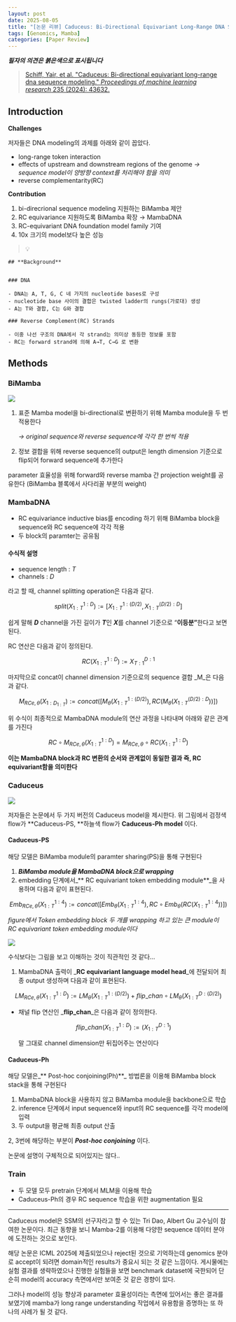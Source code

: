 ```yaml
---
layout: post
date: 2025-08-05
title: "[논문 리뷰] Caduceus: Bi-Directional Equivariant Long-Range DNA Sequence Modeling"
tags: [Genomics, Mamba]
categories: [Paper Review]
---
```


<span class="notion-red">_**필자의 의견은 붉은색으로 표시됩니다**_</span>


> [Schiff, Yair, et al. "Caduceus: Bi-directional equivariant long-range dna sequence modeling." ](https://pmc.ncbi.nlm.nih.gov/articles/PMC12189541/)[_Proceedings of machine learning research_](https://pmc.ncbi.nlm.nih.gov/articles/PMC12189541/)[ 235 (2024): 43632.](https://pmc.ncbi.nlm.nih.gov/articles/PMC12189541/)



## Introduction


**Challenges**


저자들은 DNA modeling의 과제를 아래와 같이 꼽았다.

- long-range token interaction
- effects of upstream and downstream regions of the genome 
_→ sequence model이 양방향 context를 처리해야 함을 의미_
- reverse complementarity(RC)

**Contribution**

1. bi-direcrional sequence modeling 지원하는 BiMamba 제안
1. RC equivariance 지원하도록 BiMamba 확장 → MambaDNA
1. RC-equivariant DNA foundation model family 기여
1. 10x 크기의 model보다 높은 성능

> 💡 


	## **Background**


	### DNA

	- DNA는 A, T, G, C 네 가지의 nucleotide bases로 구성
	- nucleotide base 사이의 결합은 twisted ladder의 rungs(가로대) 생성
	- A는 T와 결합, C는 G와 결합

	### Reverse Complement(RC) Strands

	- 이중 나선 구조의 DNA에서 각 strand는 의미상 동등한 정보를 포함
	- RC는 forward strand에 의해 A→T, C→G 로 변환


## Methods



### BiMamba


![](https://prod-files-secure.s3.us-west-2.amazonaws.com/542b861c-36a8-4051-84e5-8804b6728dba/2c247d59-7815-4980-99f0-8f0d21f445a7/image.png?X-Amz-Algorithm=AWS4-HMAC-SHA256&X-Amz-Content-Sha256=UNSIGNED-PAYLOAD&X-Amz-Credential=ASIAZI2LB4662A6KEP6R%2F20251009%2Fus-west-2%2Fs3%2Faws4_request&X-Amz-Date=20251009T080114Z&X-Amz-Expires=3600&X-Amz-Security-Token=IQoJb3JpZ2luX2VjEDcaCXVzLXdlc3QtMiJHMEUCIAOKWvhBUtS0I5Nc6vKMCQkWqBS%2BMYopo0Q%2Bm0%2FYYxQiAiEAqLrmAoQLZQmFdZv8j0XZYVxsGslPBMpBe2sCclzkpIsqiAQI0P%2F%2F%2F%2F%2F%2F%2F%2F%2F%2FARAAGgw2Mzc0MjMxODM4MDUiDFMfqSUeeKlMIaoYzCrcA7D1zVjCBTYVGBMaEfDX5kLPB87bjkO1FpzEeX1oYH9%2B84qn67%2BBzdrq%2BR9GiaG9PiU0RipKorCqwMjIFO3Odo9U2fSA5Ik%2Fx2%2FvUz4qOetdtatIDghVtgQdIlVVMjeEoHSmKkQou7vSsBIftAfL63cdOZh88dVTk%2Flv4hjFLwLODLTICSPF6RUiQsK6xhYdS8E74P4SwtQsDKhtGsOA3yr9xeL%2FDzO2TgHCEwTG%2BgIPSP7fzQwNkGamPGGc8RoCkD1TEnV%2FPJNc1lhnm6WUDV1ZbTjTquf%2Bpld6%2Be9wVmkLdmXHwDtT%2BbKEw44YGvI5meooDFZ7OPq3LEe7Qv6%2Fkzw220gOlYKBQo69693YyHmCG1bMKkxs2wAMLsp4YJSs%2F4eeLEkUFMuZJ%2Be3BOokPGLCx6gzmXnATflhknJYbUO8KzVu5h%2F8z5zm8buqnP63ogxalInXnOaj%2BJTzAsqzqMt1qavTopU%2FSB%2BksQpwgSI2xl2E3BnCovBHII8I1YfMkoIFIfE5VGqacMiWnU%2F%2BIwIWvHS%2FsryH2dEIxLAMrPIktuFE9Qk5NgxXprKIiMexhvpEDDzQox9GUGRUFdrM88LnnMzTRlfLm0upbB02wCsY%2B8pArrRqq1wVUxZkMIfBnccGOqUB%2BOWM6rEVEQLj29AlsSo%2FWhOSgj6kd%2FUCpbqgvRB%2FMdr4gGD9xFQLa9YVLpf9ReSNVDdZdrjhJk8Q%2BO%2FHSAfuuKJQ9cUn5OU5876XevOykGHyACWZNBdbkXR1s6K4ftLi2cTHng8YMJnLZ%2BqdYzGHgIuvqrSOREetROqNDCEdk3uDOJNWuFUozdbqkQdoC8WAj2ccsAtR0CG9q8H5EWNzYK6eUinc&X-Amz-Signature=2463d92e8bbb044560c74105d3687e133a097dac4df707f08fd70de15fa8a9ff&X-Amz-SignedHeaders=host&x-amz-checksum-mode=ENABLED&x-id=GetObject)

1. 표준 Mamba model을 bi-directional로 변환하기 위해 Mamba module을 두 번 적용한다

	_→ original sequence와 reverse sequence에 각각 한 번씩 적용_

1. 정보 결합을 위해 reverse sequence의 output은 length dimension 기준으로 flip되어 forward sequence에 추가한다

parameter 효율성을 위해 forward와 reverse mamba 간 projection weight를 공유한다 (BiMamba 블록에서 사다리꼴 부분의 weight)



### MambaDNA

- RC equivariance inductive bias를 encoding 하기 위해 BiMamba block을 sequence와 RC sequence에 각각 적용
- 두 block의 paramter는 공유됨


#### 수식적 설명

- sequence length : _T_
- channels : _D_

라고 할 때,  channel splitting operation은 다음과 같다.


$$
split(X^{1:D}_{1:T}):=[X^{1:(D/2)}_{1:T},X^{(D/2):D}_{1:T}]
$$


<span class="notion-red">쉽게 말해 </span><span class="notion-red">_**D**_</span><span class="notion-red"> channel을 가진 길이가 </span><span class="notion-red">_**T**_</span><span class="notion-red">인 </span><span class="notion-red">_**X**_</span><span class="notion-red">를 channel 기준으로 “</span><span class="notion-red">**이등분”**</span><span class="notion-red">한다고 보면 된다.</span>


RC 연산은 다음과 같이 정의된다.


$$
RC(X^{1:D}_{1:T}):=X^{D:1}_{T:1}
$$


마지막으로 concat이 channel dimension 기준으로의 sequence 결합 _M_은 다음과 같다.


$$
M_{RCe,\theta}(X_{1:D_{1:T}}):=concat([M_{\theta}(X^{1:(D/2)}_{1:T}),RC(M_{\theta}(X^{(D/2):D}_{1:T}))])
$$


위 수식이 최종적으로 MambaDNA module의 연산 과정을 나타내며 아래와 같은 관계를 가진다


$$
RC\circ M_{RCe,\theta}(X^{1:D}_{1:T}) = M_{RCe,\theta} \circ RC(X^{1:D}_{1:T})
$$


**이는 MambaDNA block과 RC 변환의 순서와 관계없이 동일한 결과 즉, RC equivariant함을 의미한다**



### Caduceus


![](https://prod-files-secure.s3.us-west-2.amazonaws.com/542b861c-36a8-4051-84e5-8804b6728dba/f94a60d7-8145-473b-aef9-7c68d3ec604a/image.png?X-Amz-Algorithm=AWS4-HMAC-SHA256&X-Amz-Content-Sha256=UNSIGNED-PAYLOAD&X-Amz-Credential=ASIAZI2LB4662A6KEP6R%2F20251009%2Fus-west-2%2Fs3%2Faws4_request&X-Amz-Date=20251009T080114Z&X-Amz-Expires=3600&X-Amz-Security-Token=IQoJb3JpZ2luX2VjEDcaCXVzLXdlc3QtMiJHMEUCIAOKWvhBUtS0I5Nc6vKMCQkWqBS%2BMYopo0Q%2Bm0%2FYYxQiAiEAqLrmAoQLZQmFdZv8j0XZYVxsGslPBMpBe2sCclzkpIsqiAQI0P%2F%2F%2F%2F%2F%2F%2F%2F%2F%2FARAAGgw2Mzc0MjMxODM4MDUiDFMfqSUeeKlMIaoYzCrcA7D1zVjCBTYVGBMaEfDX5kLPB87bjkO1FpzEeX1oYH9%2B84qn67%2BBzdrq%2BR9GiaG9PiU0RipKorCqwMjIFO3Odo9U2fSA5Ik%2Fx2%2FvUz4qOetdtatIDghVtgQdIlVVMjeEoHSmKkQou7vSsBIftAfL63cdOZh88dVTk%2Flv4hjFLwLODLTICSPF6RUiQsK6xhYdS8E74P4SwtQsDKhtGsOA3yr9xeL%2FDzO2TgHCEwTG%2BgIPSP7fzQwNkGamPGGc8RoCkD1TEnV%2FPJNc1lhnm6WUDV1ZbTjTquf%2Bpld6%2Be9wVmkLdmXHwDtT%2BbKEw44YGvI5meooDFZ7OPq3LEe7Qv6%2Fkzw220gOlYKBQo69693YyHmCG1bMKkxs2wAMLsp4YJSs%2F4eeLEkUFMuZJ%2Be3BOokPGLCx6gzmXnATflhknJYbUO8KzVu5h%2F8z5zm8buqnP63ogxalInXnOaj%2BJTzAsqzqMt1qavTopU%2FSB%2BksQpwgSI2xl2E3BnCovBHII8I1YfMkoIFIfE5VGqacMiWnU%2F%2BIwIWvHS%2FsryH2dEIxLAMrPIktuFE9Qk5NgxXprKIiMexhvpEDDzQox9GUGRUFdrM88LnnMzTRlfLm0upbB02wCsY%2B8pArrRqq1wVUxZkMIfBnccGOqUB%2BOWM6rEVEQLj29AlsSo%2FWhOSgj6kd%2FUCpbqgvRB%2FMdr4gGD9xFQLa9YVLpf9ReSNVDdZdrjhJk8Q%2BO%2FHSAfuuKJQ9cUn5OU5876XevOykGHyACWZNBdbkXR1s6K4ftLi2cTHng8YMJnLZ%2BqdYzGHgIuvqrSOREetROqNDCEdk3uDOJNWuFUozdbqkQdoC8WAj2ccsAtR0CG9q8H5EWNzYK6eUinc&X-Amz-Signature=0e3891252605dc4a8717fb2f46bc2785e586319dcbf55fcde8e59c2765cf48f8&X-Amz-SignedHeaders=host&x-amz-checksum-mode=ENABLED&x-id=GetObject)


저자들은 논문에서 두 가지 버전의 Caduceus model을 제시한다. 위 그림에서 검정색 flow가 **Caduceus-PS, **하늘색 flow가 **Caduceus-Ph model** 이다.



#### Caduceus-PS


해당 모델은 BiMamba module의 paramter sharing(PS)을 통해 구현된다

1. _**BiMamba module을 MambaDNA block으로 wrapping**_
1. embedding 단계에서_** RC equivariant token embedding module**_을 사용하며 다음과 같이 표현된다.

$$
Emb_{RCe,\theta}(X^{1:4}_{1:T}):=concat([Emb_{\theta}(X^{1:4}_{1:T}),RC \circ Emb_{\theta}(RC(X^{1:4}_{1:T}))])
$$


_figure에서 Token embedding block 두 개를 wrapping 하고 있는 큰 module이 RC equivariant token embedding module이다_


![](https://prod-files-secure.s3.us-west-2.amazonaws.com/542b861c-36a8-4051-84e5-8804b6728dba/b175e4da-71eb-4e91-8c23-a06dabe673c9/image.png?X-Amz-Algorithm=AWS4-HMAC-SHA256&X-Amz-Content-Sha256=UNSIGNED-PAYLOAD&X-Amz-Credential=ASIAZI2LB4662A6KEP6R%2F20251009%2Fus-west-2%2Fs3%2Faws4_request&X-Amz-Date=20251009T080114Z&X-Amz-Expires=3600&X-Amz-Security-Token=IQoJb3JpZ2luX2VjEDcaCXVzLXdlc3QtMiJHMEUCIAOKWvhBUtS0I5Nc6vKMCQkWqBS%2BMYopo0Q%2Bm0%2FYYxQiAiEAqLrmAoQLZQmFdZv8j0XZYVxsGslPBMpBe2sCclzkpIsqiAQI0P%2F%2F%2F%2F%2F%2F%2F%2F%2F%2FARAAGgw2Mzc0MjMxODM4MDUiDFMfqSUeeKlMIaoYzCrcA7D1zVjCBTYVGBMaEfDX5kLPB87bjkO1FpzEeX1oYH9%2B84qn67%2BBzdrq%2BR9GiaG9PiU0RipKorCqwMjIFO3Odo9U2fSA5Ik%2Fx2%2FvUz4qOetdtatIDghVtgQdIlVVMjeEoHSmKkQou7vSsBIftAfL63cdOZh88dVTk%2Flv4hjFLwLODLTICSPF6RUiQsK6xhYdS8E74P4SwtQsDKhtGsOA3yr9xeL%2FDzO2TgHCEwTG%2BgIPSP7fzQwNkGamPGGc8RoCkD1TEnV%2FPJNc1lhnm6WUDV1ZbTjTquf%2Bpld6%2Be9wVmkLdmXHwDtT%2BbKEw44YGvI5meooDFZ7OPq3LEe7Qv6%2Fkzw220gOlYKBQo69693YyHmCG1bMKkxs2wAMLsp4YJSs%2F4eeLEkUFMuZJ%2Be3BOokPGLCx6gzmXnATflhknJYbUO8KzVu5h%2F8z5zm8buqnP63ogxalInXnOaj%2BJTzAsqzqMt1qavTopU%2FSB%2BksQpwgSI2xl2E3BnCovBHII8I1YfMkoIFIfE5VGqacMiWnU%2F%2BIwIWvHS%2FsryH2dEIxLAMrPIktuFE9Qk5NgxXprKIiMexhvpEDDzQox9GUGRUFdrM88LnnMzTRlfLm0upbB02wCsY%2B8pArrRqq1wVUxZkMIfBnccGOqUB%2BOWM6rEVEQLj29AlsSo%2FWhOSgj6kd%2FUCpbqgvRB%2FMdr4gGD9xFQLa9YVLpf9ReSNVDdZdrjhJk8Q%2BO%2FHSAfuuKJQ9cUn5OU5876XevOykGHyACWZNBdbkXR1s6K4ftLi2cTHng8YMJnLZ%2BqdYzGHgIuvqrSOREetROqNDCEdk3uDOJNWuFUozdbqkQdoC8WAj2ccsAtR0CG9q8H5EWNzYK6eUinc&X-Amz-Signature=e5af7c4bfcedc334110c293b8cdf541aab1769d7f1b6e3a6d830df3d708f1492&X-Amz-SignedHeaders=host&x-amz-checksum-mode=ENABLED&x-id=GetObject)


<span class="notion-red">수식보다는 그림을 보고 이해하는 것이 직관적인 것 같다…</span>

1. MambaDNA 출력이 _**RC equivariant language model head**_에 전달되어 최종 output 생성하며 다음과 같이 표현된다.

$$
LM_{RCe,\theta}(X^{1:D}_{1:T}):= LM_{\theta}(X^{1:(D/2)}_{1:T})+flip\_chan\circ LM_{\theta}(X^{D:(D/2)}_{1:T})
$$

- 채널 flip 연산인 _**flip\_chan**_은 다음과 같이 정의한다.

	$$
	flip\_chan(X^{1:D}_{1:T}):=(X^{D:1}_{1:T})
	$$


	말 그대로 channel dimension만 뒤집어주는 연산이다



#### Caduceus-Ph


해당 모델은_** Post-hoc conjoining(Ph)**_ 방법론을 이용해 BiMamba block stack을 통해 구현된다

1. MambaDNA block을 사용하지 않고 BiMamba module을 backbone으로 학습
1. inference 단계에서 input sequence와 input의 RC sequence를 각각 model에 입력
1. 두 output을 평균해 최종 output 산출

2, 3번에 해당하는 부분이 _**Post-hoc conjoining**_ 이다.


<span class="notion-red">논문에 설명이 구체적으로 되어있지는 않다..</span>



### Train

- 두 모델 모두 pretrain 단계에서 MLM을 이용해 학습
- Caduceus-Ph의 경우 RC sequence 학습을 위한 augmentation 필요

---


<span class="notion-red">Caduceus model은 SSM의 선구자라고 할 수 있는 Tri Dao, Albert Gu 교수님이 참여한 논문이다. 최근 동향을 보니 Mamba-2를 이용해 다양한 sequence 데이터 분야에 도전하는 것으로 보인다.</span>


<span class="notion-red">해당 논문은 ICML 2025에 제출되었으나 reject된 것으로 기억하는데 genomics 분야로 accept이 되려면 domain적인 results가 중요시 되는 것 같은 느낌이다. 게시물에는 실험 결과를 생략하였으나 진행한 실험들을 보면 benchmark dataset에 국한되어 단순히 model의 accuracy 측면에서만 보여준 것 같은 경향이 있다.</span>


<span class="notion-red">그러나 model의 성능 향상과 parameter 효율성이라는 측면에 있어서는 좋은 결과를 보였기에 mamba가 long range understanding 작업에서 유용함을 증명하는 또 하나의 사례가 될 것 같다.</span>

